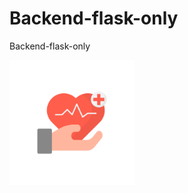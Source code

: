 # Backend-flask-only
Backend-flask-only

<a href="https://github.com/9394113857/Backend-flask-only/tree/raghu">
  <img src="https://raw.githubusercontent.com/9394113857/Backend-flask-only/raghu/docs/png%20files/%E2%80%94Pngtree%E2%80%94healthcare_8624505.png" alt="Healthcare Logo" width="200">
</a>

